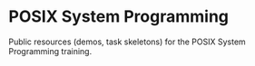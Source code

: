 # POSIX System Programming

Public resources (demos, task skeletons) for the POSIX System Programming training.

